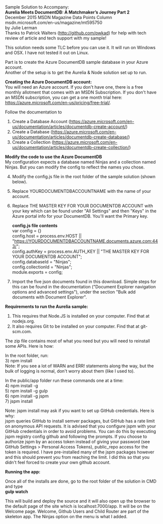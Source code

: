Sample Solution to Accompany:  
__Aurelia Meets DocumentDB: A Matchmaker’s Journey Part 2__  
December 2015 MSDN Magazine Data Points Column  
msdn.microsoft.com/en-us/magazine/mt595750  
by Julie Lerman  
Thanks to Patrick Walters (http://github.com/pwkad) for help with tech review of article and tech support with my sample!

This solution needs some TLC before you can use it. It will run on Windows and OSX. I have not tested it out on Linux.

Part is to create the Azure DocumentDB sample database in your Azure account.   
Another of the setup is to get the Aurelia & Node solution set up to run.

__Creating the Azure DocumentDB account:__  
You will need an Azure account. If you don't have one, there is a free monthly allotment that comes with an MSDN Subscription. If you don't have an MSDN subscription, you can get a one month trial here: https://azure.microsoft.com/en-us/pricing/free-trial/.

Follow the documentation to  
1) Create a Database Account (https://azure.microsoft.com/en-us/documentation/articles/documentdb-create-account/)  
2) Create a Database (https://azure.microsoft.com/en-us/documentation/articles/documentdb-create-database/)  
3) Create a Collection (https://azure.microsoft.com/en-us/documentation/articles/documentdb-create-collection/)  

__Modify the code to use the Azure DocumentDB__  
My configuration expects a database named Ninjas and a collection named Ninjas. But you can modify the config to reflect the names you chose.

4) Modify the config.js file in the root folder of the sample solution (shown below).  
5) Replace YOURDOCUMENTDBACCOUNTNAME with the name of your account.  
6) Replace THE MASTER KEY FOR YOUR DOCUMENTDB ACCOUNT with your key which can be found under "All Settings" and then "Keys" in the Azure portal info for your DocumentDB. You'll want the Primary key.  

   __config.js file contents__  
   var config = {}  
   config.host = process.env.HOST || "https://YOURDOCUMENTDBACCOUNTNAME.documents.azure.com:443/";  
   config.authKey = process.env.AUTH_KEY || "THE MASTER KEY FOR YOUR DOCUMENTDB ACCOUNT";  
   config.databaseId = "Ninjas";  
   config.collectionId = "Ninjas";  
   module.exports = config;  
    

7) Import the five json documents found in this download. Simple steps for this can be found in the documentation ("Document Explorer navigation options and advanced settings"), under the section "Bulk add documents with Document Explorer".    

__Requirements to run the Aurelia sample:__  
1) This requires that Node.JS is installed on your computer. Find that at nodejs.org.  
2) It also requires Git to be installed on your computer. Find that at git-scm.com.  

The zip file contains most of what you need but you will need to reinstall some APIs. Here is how:

In the root folder, run:  
3) npm install  
   Note: If you see a lot of WARN  and ERR! statements along the way, but the bulk of logging is normal, don't worry about them (like I used to).
 
In the public/app folder run these commands one at a time:  
4) npm install -g  
5) npm install -g gulp  
6) npm install -g jspm  
7) jspm install  

Note: jspm install may ask if you want to set up GitHub credentials. Here is why:  
   jspm queries GitHub to install semver packages, but GitHub has a rate limit on anonymous API requests.
   It is advised that you configure jspm with your GitHub credentials in order to avoid problems.
   You can do this by executing jspm registry config github and following the prompts.
   If you choose to authorize jspm by an access token instead of giving your password 
   (see GitHub Settings > Personal Access Tokens), public_repo access for the token is required.
I have pre-installed many of the jspm packages however and this should prevent you from reaching the limit. 
I did this so that you didn't feel forced to create your own github account. 

__Running the app:__

Once all of the installs are done, go to the root folder of the solution in CMD and type  
__gulp watch__

This will build and deploy the source and it will also open up the browser to the default page of the site which is localhost:7000/app. It will be on the Welcome page. Welcome, Github Users and Child Router are part of the skeleton app. The Ninjas option on the menu is what I added.

